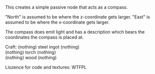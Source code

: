 This creates a simple passive node that acts as a compass.

"North" is assumed to be where the z-coordinate gets larger.
"East" is assumed to be where the x-coordinate gets larger.

The compass does emit light and has a description which bears
the coordinates the compass is placed at.


Craft: (nothing) steel ingot (nothing)
<br>   (nothing)    torch    (nothing)
<br>   (nothing)     wood    (nothing)

Liszence for code and textures: WTFPL
